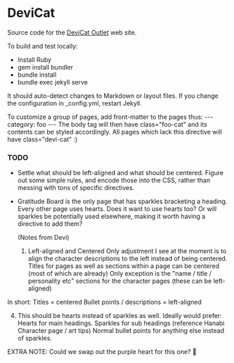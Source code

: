 # DeviCat

Source code for the [DeviCat Outlet](http://devicatoutlet.com/) web site.

To build and test locally:

* Install Ruby
* gem install bundler
* bundle install
* bundle exec jekyll serve

It should auto-detect changes to Markdown or layout files. If you change the
configuration in _config.yml, restart Jekyll.

To customize a group of pages, add front-matter to the pages thus:
    ---
    category: foo
    ---
The body tag will then have class="foo-cat" and its contents can be styled
accordingly. All pages which lack this directive will have class="devi-cat" :)

### TODO

* Settle what should be left-aligned and what should be centered. Figure out some
  simple rules, and encode those into the CSS, rather than messing with tons of
  specific directives.
* Gratitude Board is the only page that has sparkles bracketing a heading. Every
  other page uses hearts. Does it want to use hearts too? Or will sparkles be
  potentially used elsewhere, making it worth having a directive to add them?

  (Notes from Devi)
  1) Left-aligned and Centered
Only adjustment I see at the moment is to align the character descriptions to the left instead of being centered. 
Titles for pages as well as sections within a page can be centered (most of which are already) Only exception
is the "name / title / personality etc" sections for the character pages (these can be left-aligned)

In short:
Titles = centered
Bullet points / descriptions = left-aligned

 4) This should be hearts instead of sparkles as well.
 Ideally would prefer:
 Hearts for main headings.
 Sparkles for sub headings (reference Hanabi Character page / art tips)
 Normal bullet points for anything else instead of sparkles.

 EXTRA NOTE:
 Could we swap out the purple heart for this one? 💙